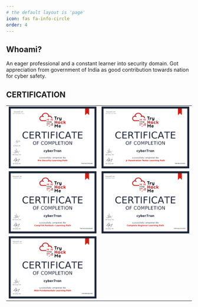 ```yaml
---
# the default layout is 'page'
icon: fas fa-info-circle
order: 4
---
```


## Whoami?

An eager professional and a constant learner into security domain. Got appreciation from government of India as good contribution towards nation for cyber safety.


## CERTIFICATION

| | | 
|:--------------:|:------------:|
|<img src="/assets/img/cert/pre_security.png" alt="test"> | <img src="/assets/img/cert/jr_pentester.png" alt="test">|
|<img src="/assets/img/cert/comptia.png " alt="test">| <img src="/assets/img/cert/complete_beginer.png" alt="test">|
|<img src="/assets/img/cert/web_fundamental.png" alt="test"> | 


